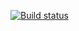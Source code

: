 [![Build status](https://ci.appveyor.com/api/projects/status/op6r4m656n88ptho?svg=true)](https://ci.appveyor.com/project/ShuranovaNI/webinterfacetesting)
